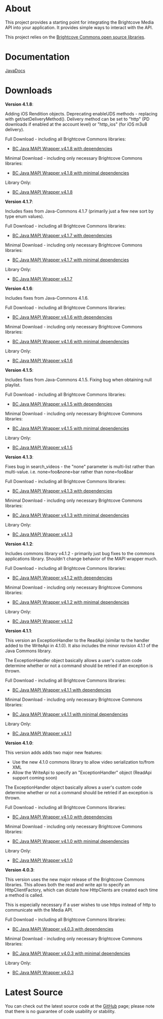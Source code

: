 About
=====

This project provides a starting point for integrating the Brightcove Media API into your application. It provides simple ways to interact with the API.

This project relies on the [Brightcove Commons open source libraries](https://github.com/BrightcoveOS/Java-Commons).

Documentation
=============

[JavaDocs](http://brightcoveos.github.com/Java-MAPI-Wrapper/javadoc/)

Downloads
=========

**Version 4.1.8**:

Adding iOS Rendition objects.  Deprecating enableUDS methods - replacing with get/setDeliveryMethod().  Delivery method can be set to "http" (PD downloads if enabled at the account level) or "http_ios" (for iOS m3u8 delivery).

Full Download - including all Brightcove Commons libraries:

- [BC Java MAPI Wrapper v4.1.8 with dependencies](https://github.com/downloads/BrightcoveOS/Java-MAPI-Wrapper/bc-java-mapi-wrapper-4.1.8.zip)

Minimal Download - including only necessary Brightcove Commons libraries:

- [BC Java MAPI Wrapper v4.1.8 with minimal dependencies](https://github.com/downloads/BrightcoveOS/Java-MAPI-Wrapper/bc-java-mapi-wrapper-minimal-4.1.8.zip)

Library Only:

- [BC Java MAPI Wrapper v4.1.8](https://github.com/downloads/BrightcoveOS/Java-MAPI-Wrapper/bc-java-mapi-wrapper-4.1.8.jar)


**Version 4.1.7**:

Includes fixes from Java-Commons 4.1.7 (primarily just a few new sort by type enum values).

Full Download - including all Brightcove Commons libraries:

- [BC Java MAPI Wrapper v4.1.7 with dependencies](https://github.com/downloads/BrightcoveOS/Java-MAPI-Wrapper/bc-java-mapi-wrapper-4.1.7.zip)

Minimal Download - including only necessary Brightcove Commons libraries:

- [BC Java MAPI Wrapper v4.1.7 with minimal dependencies](https://github.com/downloads/BrightcoveOS/Java-MAPI-Wrapper/bc-java-mapi-wrapper-minimal-4.1.7.zip)

Library Only:

- [BC Java MAPI Wrapper v4.1.7](https://github.com/downloads/BrightcoveOS/Java-MAPI-Wrapper/bc-java-mapi-wrapper-4.1.7.jar)


**Version 4.1.6**:

Includes fixes from Java-Commons 4.1.6.

Full Download - including all Brightcove Commons libraries:

- [BC Java MAPI Wrapper v4.1.6 with dependencies](https://github.com/downloads/BrightcoveOS/Java-MAPI-Wrapper/bc-java-mapi-wrapper-4.1.6.zip)

Minimal Download - including only necessary Brightcove Commons libraries:

- [BC Java MAPI Wrapper v4.1.6 with minimal dependencies](https://github.com/downloads/BrightcoveOS/Java-MAPI-Wrapper/bc-java-mapi-wrapper-minimal-4.1.6.zip)

Library Only:

- [BC Java MAPI Wrapper v4.1.6](https://github.com/downloads/BrightcoveOS/Java-MAPI-Wrapper/bc-java-mapi-wrapper-4.1.6.jar)


**Version 4.1.5**:

Includes fixes from Java-Commons 4.1.5.
Fixing bug when obtaining null playlist.

Full Download - including all Brightcove Commons libraries:

- [BC Java MAPI Wrapper v4.1.5 with dependencies](https://github.com/downloads/BrightcoveOS/Java-MAPI-Wrapper/bc-java-mapi-wrapper-4.1.5.zip)

Minimal Download - including only necessary Brightcove Commons libraries:

- [BC Java MAPI Wrapper v4.1.5 with minimal dependencies](https://github.com/downloads/BrightcoveOS/Java-MAPI-Wrapper/bc-java-mapi-wrapper-minimal-4.1.5.zip)

Library Only:

- [BC Java MAPI Wrapper v4.1.5](https://github.com/downloads/BrightcoveOS/Java-MAPI-Wrapper/bc-java-mapi-wrapper-4.1.5.jar)


**Version 4.1.3**:

Fixes bug in search_videos - the "none" parameter is multi-list rather than multi-value.
i.e. none=foo&none=bar rather than none=foo&bar

Full Download - including all Brightcove Commons libraries:

- [BC Java MAPI Wrapper v4.1.3 with dependencies](https://github.com/downloads/BrightcoveOS/Java-MAPI-Wrapper/bc-java-mapi-wrapper-4.1.3.zip)

Minimal Download - including only necessary Brightcove Commons libraries:

- [BC Java MAPI Wrapper v4.1.3 with minimal dependencies](https://github.com/downloads/BrightcoveOS/Java-MAPI-Wrapper/bc-java-mapi-wrapper-minimal-4.1.3.zip)

Library Only:

- [BC Java MAPI Wrapper v4.1.3](https://github.com/downloads/BrightcoveOS/Java-MAPI-Wrapper/bc-java-mapi-wrapper-4.1.3.jar)

**Version 4.1.2**:

Includes commons library v4.1.2 - primarily just bug fixes to the commons
applications library.  Shouldn't change behavior of the MAPI wrapper much.

Full Download - including all Brightcove Commons libraries:

- [BC Java MAPI Wrapper v4.1.2 with dependencies](https://github.com/downloads/BrightcoveOS/Java-MAPI-Wrapper/bc-java-mapi-wrapper-4.1.2.zip)

Minimal Download - including only necessary Brightcove Commons libraries:

- [BC Java MAPI Wrapper v4.1.2 with minimal dependencies](https://github.com/downloads/BrightcoveOS/Java-MAPI-Wrapper/bc-java-mapi-wrapper-minimal-4.1.2.zip)

Library Only:

- [BC Java MAPI Wrapper v4.1.2](https://github.com/downloads/BrightcoveOS/Java-MAPI-Wrapper/bc-java-mapi-wrapper-4.1.2.jar)


**Version 4.1.1**:

This version an ExceptionHandler to the ReadApi (similar to the handler added
to the WriteApi in 4.1.0).  It also includes the minor revision 4.1.1 of the
Java Commons library.

The ExceptionHandler object basically allows a user's custom code determine
whether or not a command should be retried if an exception is thrown.

Full Download - including all Brightcove Commons libraries:

- [BC Java MAPI Wrapper v4.1.1 with dependencies](https://github.com/downloads/BrightcoveOS/Java-MAPI-Wrapper/bc-java-mapi-wrapper-4.1.1.zip)

Minimal Download - including only necessary Brightcove Commons libraries:

- [BC Java MAPI Wrapper v4.1.1 with minimal dependencies](https://github.com/downloads/BrightcoveOS/Java-MAPI-Wrapper/bc-java-mapi-wrapper-minimal-4.1.1.zip)

Library Only:

- [BC Java MAPI Wrapper v4.1.1](https://github.com/downloads/BrightcoveOS/Java-MAPI-Wrapper/bc-java-mapi-wrapper-4.1.1.jar)


**Version 4.1.0**:

This version adds adds two major new features:

- Use the new 4.1.0 commons library to allow video serialization to/from XML
- Allow the WriteApi to specify an "ExceptionHandler" object (ReadApi support coming soon)

The ExceptionHandler object basically allows a user's custom code determine
whether or not a command should be retried if an exception is thrown.

Full Download - including all Brightcove Commons libraries:

- [BC Java MAPI Wrapper v4.1.0 with dependencies](https://github.com/downloads/BrightcoveOS/Java-MAPI-Wrapper/bc-java-mapi-wrapper-4.1.0.zip)

Minimal Download - including only necessary Brightcove Commons libraries:

- [BC Java MAPI Wrapper v4.1.0 with minimal dependencies](https://github.com/downloads/BrightcoveOS/Java-MAPI-Wrapper/bc-java-mapi-wrapper-minimal-4.1.0.zip)

Library Only:

- [BC Java MAPI Wrapper v4.1.0](https://github.com/downloads/BrightcoveOS/Java-MAPI-Wrapper/bc-java-mapi-wrapper-4.1.0.jar)


**Version 4.0.3**:

This version uses the new major release of the Brightcove Commons libraries.
This allows both the read and write api to specify an HttpClientFactory, which
can dictate how HttpClients are created each time a method is called.

This is especially necessary if a user wishes to use https instead of http to
communicate with the Media API.

Full Download - including all Brightcove Commons libraries:

- [BC Java MAPI Wrapper v4.0.3 with dependencies](https://github.com/downloads/BrightcoveOS/Java-MAPI-Wrapper/bc-java-mapi-wrapper-4.0.3.zip)

Minimal Download - including only necessary Brightcove Commons libraries:

- [BC Java MAPI Wrapper v4.0.3 with minimal dependencies](https://github.com/downloads/BrightcoveOS/Java-MAPI-Wrapper/bc-java-mapi-wrapper-minimal-4.0.3.zip)

Library Only:

- [BC Java MAPI Wrapper v4.0.3](https://github.com/downloads/BrightcoveOS/Java-MAPI-Wrapper/bc-java-mapi-wrapper-4.0.3.jar)

Latest Source
=============

You can check out the latest source code at the
[GitHub](http://github.com/brightcoveos/Java-MAPI-Wrapper) page; please
note that there is no guarantee of code usability or stability.